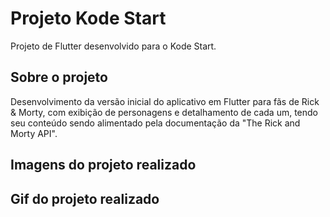 # Projeto Kode Start

Projeto de Flutter desenvolvido para o Kode Start.

## Sobre o projeto

Desenvolvimento da versão inicial do aplicativo em Flutter para fãs de Rick & Morty, com exibição de personagens e detalhamento de cada um, tendo seu conteúdo sendo alimentado pela documentação da "The Rick and Morty API".

## Imagens do projeto realizado


## Gif do projeto realizado


